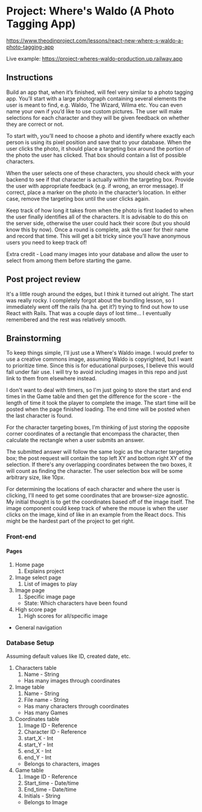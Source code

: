 # Project: Where's Waldo (A Photo Tagging App)

https://www.theodinproject.com/lessons/react-new-where-s-waldo-a-photo-tagging-app

Live example: https://project-wheres-waldo-production.up.railway.app

## Instructions

Build an app that, when it’s finished, will feel very similar to a photo tagging app. You’ll start with a large photograph containing several elements the user is meant to find, e.g. Waldo, The Wizard, Wilma etc. You can even name your own if you’d like to use custom pictures. The user will make selections for each character and they will be given feedback on whether they are correct or not.

To start with, you’ll need to choose a photo and identify where exactly each person is using its pixel position and save that to your database. When the user clicks the photo, it should place a targeting box around the portion of the photo the user has clicked. That box should contain a list of possible characters.

When the user selects one of these characters, you should check with your backend to see if that character is actually within the targeting box. Provide the user with appropriate feedback (e.g. if wrong, an error message). If correct, place a marker on the photo in the character’s location. In either case, remove the targeting box until the user clicks again.

Keep track of how long it takes from when the photo is first loaded to when the user finally identifies all of the characters. It is advisable to do this on the server side, otherwise the user could hack their score (but you should know this by now). Once a round is complete, ask the user for their name and record that time. This will get a bit tricky since you’ll have anonymous users you need to keep track of!

Extra credit - Load many images into your database and allow the user to select from among them before starting the game.

## Post project review

It's a little rough around the edges, but I think it turned out alright. The start was really rocky. I completely forgot about the bundling lesson, so I immediately went off the rails (ha ha. get it?) trying to find out how to use React with Rails. That was a couple days of lost time... I eventually remembered and the rest was relatively smooth.

## Brainstorming

To keep things simple, I'll just use a Where's Waldo image. I would prefer to use a creative commons image, assuming Waldo is copyrighted, but I want to prioritize time. Since this is for educational purposes, I believe this would fall under fair use. I will try to avoid including images in this repo and just link to them from elsewhere instead.

I don't want to deal with timers, so I'm just going to store the start and end times in the Game table and then get the difference for the score - the length of time it took the player to complete the image. The start time will be posted when the page finished loading. The end time will be posted when the last character is found.

For the character targeting boxes, I'm thinking of just storing the opposite corner coordinates of a rectangle that encompass the character, then calculate the rectangle when a user submits an answer.

The submitted answer will follow the same logic as the character targeting box; the post request will contain the top left XY and bottom right XY of the selection. If there's any overlapping coordinates between the two boxes, it will count as finding the character. The user selection box will be some arbitrary size, like 10px.

For determining the locations of each character and where the user is clicking, I'll need to get some coordinates that are browser-size agnostic. My initial thought is to get the coordinates based off of the image itself. The image component could keep track of where the mouse is when the user clicks on the image, kind of like in an example from the React docs. This might be the hardest part of the project to get right.

### Front-end

#### Pages

1. Home page
    1. Explains project
1. Image select page
    1. List of images to play
1. Image page
    1. Specific image page
    - State: Which characters have been found
1. High score page
    1. High scores for all/specific image

- General navigation

### Database Setup

Assuming default values like ID, created date, etc.

1. Characters table
    1. Name - String
    - Has many images through coordinates
1. Image table
    1. Name - String
    1. File name - String
    - Has many characters through coordinates
    - Has many Games
1. Coordinates table
    1. Image ID - Reference
    1. Character ID - Reference
    1. start_X - Int
    1. start_Y - Int
    1. end_X - Int
    1. end_Y - Int
    - Belongs to characters, images
1. Game table
    1. Image ID - Reference
    1. Start_time - Date/time
    1. End_time - Date/time
    1. Initials - String
    - Belongs to Image
